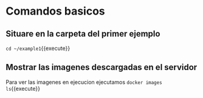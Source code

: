 # Comandos basicos

## Situare en la carpeta del primer ejemplo
``cd ~/example1``{{execute}}

## Mostrar las imagenes descargadas en el servidor
Para ver las imagenes en ejecucion ejecutamos ``docker images ls``{{execute}}